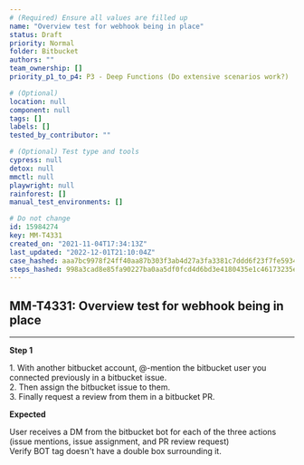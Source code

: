 ```yaml
---
# (Required) Ensure all values are filled up
name: "Overview test for webhook being in place"
status: Draft
priority: Normal
folder: Bitbucket
authors: ""
team_ownership: []
priority_p1_to_p4: P3 - Deep Functions (Do extensive scenarios work?)

# (Optional)
location: null
component: null
tags: []
labels: []
tested_by_contributor: ""

# (Optional) Test type and tools
cypress: null
detox: null
mmctl: null
playwright: null
rainforest: []
manual_test_environments: []

# Do not change
id: 15984274
key: MM-T4331
created_on: "2021-11-04T17:34:13Z"
last_updated: "2022-12-01T21:10:04Z"
case_hashed: aaa7bc9978f24ff40aa87b303f3ab4d27a3fa3381c7ddd6f23f7fe5934af7562fc22cc85e1c8ca4c7f36227eab3fab11
steps_hashed: 998a3cad8e85fa90227ba0aa5df0fcd4d6bd3e4180435e1c46173235ec2801e550d233c8ec2acd0d4918e9ff1a64286c
---
```


<!-- (Auto-generated) Based on frontmatter's "key" and "name" -->

## MM-T4331: Overview test for webhook being in place

---

**Step 1**

1\. With another bitbucket account, @-mention the bitbucket user you connected previously in a bitbucket issue.\
2\. Then assign the bitbucket issue to them.\
3\. Finally request a review from them in a bitbucket PR.

**Expected**

User receives a DM from the bitbucket bot for each of the three actions (issue mentions, issue assignment, and PR review request)\
Verify BOT tag doesn't have a double box surrounding it.
